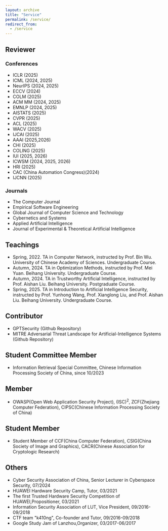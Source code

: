 ```yaml
---
layout: archive
title: "Service"
permalink: /service/
redirect_from:
  - /service
---
```


## Reviewer
### Conferences
* ICLR (2025)
* ICML (2024, 2025)
* NeurIPS (2024, 2025)
* ECCV (2024)
* COLM (2025)
* ACM MM (2024, 2025)
* EMNLP (2024, 2025)
* AISTATS (2025)
* CVPR (2025)
* ACL (2025)
* WACV (2025)
* IJCAI (2025)
* AAAI (2025,2026)
* CHI (2025)
* COLING (2025)
* IUI (2025, 2026)
* ICWSM (2024, 2025, 2026)
* HRI (2025)
* CAC (China Automation Congress)(2024)
* IJCNN (2025)


### Journals
* The Computer Journal
* Empirical Software Engineering
* Global Journal of Computer Science and Technology
* Cybernetics and Systems
* Applied Artificial Intelligence
* Journal of Experimental & Theoretical Artificial Intelligence

## Teachings
* Spring, 2022. TA in Computer Network, instructed by Prof. Bin Wu. University of Chinese Academy of Sciences. Undergraduate Course.
* Autumn, 2024. TA in Optimization Methods, instructed by Prof. Mei Yuan. Beihang University. Undergraduate Course.
* Autumn, 2024. TA in Trustworthy Artificial Intelligence, instructed by Prof. Aishan Liu. Beihang University. Postgraduate Course.
* Spring, 2025. TA in Introduction to Artificial Intelligence Security, instructed by Prof. Yunhong Wang, Prof. Xianglong Liu, and Prof. Aishan Liu. Beihang University. Undergraduate Course.

## Contributor
* GPTSecurity (Github Repository)
* MITRE Adversarial Threat Landscape for Artificial-Intelligence Systems (Github Repository)

## Student Committee Member
* Information Retrieval Special Committee, Chinese Information Processing Society of China, since 10/2023

## Member
* OWASP(Open Web Application Security Project), (ISC)<sup>2</sup>, ZCF(Zhejiang Computer Federation), CIPSC(Chinese Information Processing Society of China)

## Student Member
* Student Member of CCF(China Computer Federation), CSIG(China Society of Image and Graphics), CACR(Chinese Association for Cryptologic Research)

## Others
* Cyber Security Association of China, Senior Lecturer in Cyberspace Security, 07/2024
* HUAWEI Hardware Security Camp, Tutor, 03/2021
* The first Trusted Hardware Security Competition of HUAWEI,Propositioner, 03/2021
* Information Security Association of LUT, Vice President, 09/2016-09/2018
* CTF team "k410ng", Co-founder and Tutor, 09/2016-09/2018
* Google Study Jam of Lanzhou,Organizer, 03/2017-06/2017

